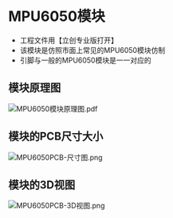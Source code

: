# MPU6050模块

- 工程文件用【立创专业版打开】
- 该模块是仿照市面上常见的MPU6050模块仿制
- 引脚与一般的MPU6050模块是一一对应的

## 模块原理图

![MPU6050模块原理图.pdf]()

## 模块的PCB尺寸大小

![MPU6050PCB-尺寸图.png](attachment:bc323a36-8794-4582-a2d8-839316e2f4cb:TB6612PCB-尺寸图.png)

## 模块的3D视图

![MPU6050PCB-3D视图.png](attachment:809da95d-2f0c-44e8-9b76-3f7387f4bd1d:TB6612PCB-3D视图.png)
